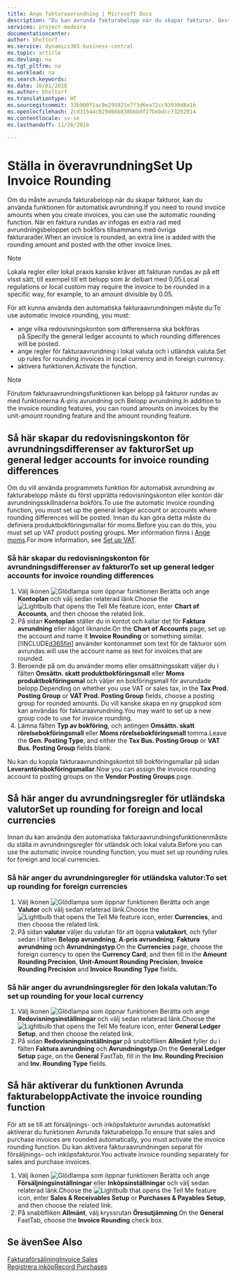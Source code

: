 ```yaml
---
title: Ange fakturaavrundning | Microsoft Docs
description: "Du kan avrunda fakturabelopp när du skapar fakturor. Dessutom kan lokala regler eller lokal praxis kräva att fakturan rundas av på ett visst sätt, till exempel till ett belopp som är delbart med 0,05."
services: project-madeira
documentationcenter: 
author: bholtorf
ms.service: dynamics365-business-central
ms.topic: article
ms.devlang: na
ms.tgt_pltfrm: na
ms.workload: na
ms.search.keywords: 
ms.date: 10/01/2018
ms.author: bholtorf
ms.translationtype: HT
ms.sourcegitcommit: 33b900f1ac9e295921e7f3d6ea72cc93939d8a1b
ms.openlocfilehash: 2cd31544c029d66b838bbbdf27bebdcc73252014
ms.contentlocale: sv-se
ms.lasthandoff: 11/26/2018

---
```

# <a name="set-up-invoice-rounding"></a><span data-ttu-id="dd06d-104">Ställa in överavrundning</span><span class="sxs-lookup"><span data-stu-id="dd06d-104">Set Up Invoice Rounding</span></span>
<span data-ttu-id="dd06d-105">Om du måste avrunda fakturabelopp när du skapar fakturor, kan du använda funktionen för automatisk avrundning.</span><span class="sxs-lookup"><span data-stu-id="dd06d-105">If you need to round invoice amounts when you create invoices, you can use the automatic rounding function.</span></span> <span data-ttu-id="dd06d-106">När en faktura rundas av infogas en extra rad med avrundningsbeloppet och bokförs tillsammans med övriga fakturarader.</span><span class="sxs-lookup"><span data-stu-id="dd06d-106">When an invoice is rounded, an extra line is added with the rounding amount and posted with the other invoice lines.</span></span>

> [!NOTE]  
>  <span data-ttu-id="dd06d-107">Lokala regler eller lokal praxis kanske kräver att fakturan rundas av på ett visst sätt, till exempel till ett belopp som är delbart med 0,05.</span><span class="sxs-lookup"><span data-stu-id="dd06d-107">Local regulations or local custom may require the invoice to be rounded in a specific way, for example, to an amount divisible by 0.05.</span></span>  

<span data-ttu-id="dd06d-108">För att kunna använda den automatiska fakturaavrundningen måste du:</span><span class="sxs-lookup"><span data-stu-id="dd06d-108">To use automatic invoice rounding, you must:</span></span>  

* <span data-ttu-id="dd06d-109">ange vilka redovisningskonton som differenserna ska bokföras på.</span><span class="sxs-lookup"><span data-stu-id="dd06d-109">Specify the general ledger accounts to which rounding differences will be posted.</span></span>  
* <span data-ttu-id="dd06d-110">ange regler för fakturaavrundning i lokal valuta och i utländsk valuta.</span><span class="sxs-lookup"><span data-stu-id="dd06d-110">Set up rules for rounding invoices in local currency and in foreign currency.</span></span>  
* <span data-ttu-id="dd06d-111">aktivera funktionen.</span><span class="sxs-lookup"><span data-stu-id="dd06d-111">Activate the function.</span></span>  

> [!NOTE]  
>  <span data-ttu-id="dd06d-112">Förutom fakturaavrundningsfunktionen kan belopp på fakturor rundas av med funktionerna A-pris avrundning och Belopp avrundning.</span><span class="sxs-lookup"><span data-stu-id="dd06d-112">In addition to the invoice rounding features, you can round amounts on invoices by the unit-amount rounding feature and the amount rounding feature.</span></span>  

## <a name="set-up-general-ledger-accounts-for-invoice-rounding-differences"></a><span data-ttu-id="dd06d-113">Så här skapar du redovisningskonton för avrundningsdifferenser av fakturor</span><span class="sxs-lookup"><span data-stu-id="dd06d-113">Set up general ledger accounts for invoice rounding differences</span></span>
<span data-ttu-id="dd06d-114">Om du vill använda programmets funktion för automatisk avrundning av fakturabelopp måste du först upprätta redovisningskonton eller konton där avrundningsskillnaderna bokförs.</span><span class="sxs-lookup"><span data-stu-id="dd06d-114">To use the automatic invoice rounding function, you must set up the general ledger account or accounts where rounding differences will be posted.</span></span> <span data-ttu-id="dd06d-115">Innan du kan göra detta måste du definiera produktbokföringsmallar för moms.</span><span class="sxs-lookup"><span data-stu-id="dd06d-115">Before you can do this, you must set up VAT product posting groups.</span></span> <span data-ttu-id="dd06d-116">Mer information finns i [Ange moms](finance-setup-vat.md).</span><span class="sxs-lookup"><span data-stu-id="dd06d-116">For more information, see [Set up VAT](finance-setup-vat.md).</span></span>  

### <a name="to-set-up-general-ledger-accounts-for-invoice-rounding-differences"></a><span data-ttu-id="dd06d-117">Så här skapar du redovisningskonton för avrundningsdifferenser av fakturor</span><span class="sxs-lookup"><span data-stu-id="dd06d-117">To set up general ledger accounts for invoice rounding differences</span></span>  
1. <span data-ttu-id="dd06d-118">Välj ikonen ![Glödlampa som öppnar funktionen Berätta](media/ui-search/search_small.png "Berätta vad du vill göra") och ange **Kontoplan** och välj sedan relaterad länk.</span><span class="sxs-lookup"><span data-stu-id="dd06d-118">Choose the ![Lightbulb that opens the Tell Me feature](media/ui-search/search_small.png "Tell me what you want to do") icon, enter **Chart of Accounts**, and then choose the related link.</span></span>  
2. <span data-ttu-id="dd06d-119">På sidan **Kontoplan** ställer du in kontot och kallar det för **Faktura avrundning** eller något liknande.</span><span class="sxs-lookup"><span data-stu-id="dd06d-119">On the **Chart of Accounts** page, set up the account and name it **Invoice Rounding** or something similar.</span></span> [!INCLUDE[d365fin](includes/d365fin_md.md)] <span data-ttu-id="dd06d-120">använder kontonamnet som text för de fakturor som avrundas.</span><span class="sxs-lookup"><span data-stu-id="dd06d-120">will use the account name as text for invoices that are rounded.</span></span>  
3. <span data-ttu-id="dd06d-121">Beroende på om du använder moms eller omsättningsskatt väljer du i fälten **Omsättn. skatt produktbokföringsmall** eller **Moms produktbokföringsmal** och väljer en bokföringsmall för avrundade belopp.</span><span class="sxs-lookup"><span data-stu-id="dd06d-121">Depending on whether you use VAT or sales tax, in the **Tax Prod. Posting Group** or **VAT Prod. Posting Group** fields, choose a posting group for rounded amounts.</span></span> <span data-ttu-id="dd06d-122">Du vill kanske skapa en ny gruppkod som kan användas för fakturaavrundning.</span><span class="sxs-lookup"><span data-stu-id="dd06d-122">You may want to set up a new group code to use for invoice rounding.</span></span>
4. <span data-ttu-id="dd06d-123">Lämna fälten **Typ av bokföring**, och antingen **Omsättn. skatt rörelsebokföringsmall** eller **Moms rörelsebokföringsmall** tomma.</span><span class="sxs-lookup"><span data-stu-id="dd06d-123">Leave the **Gen. Posting Type**, and either the **Tax Bus. Posting Group** or **VAT Bus. Posting Group** fields blank.</span></span> <!-- Why do we say to leave these blank, when there are a lot of other fields we also leave blank but don't mention? -->  

<span data-ttu-id="dd06d-124">Nu kan du koppla fakturaavrundningskontot till bokföringsmallar på sidan **Leverantörsbokföringsmallar**.</span><span class="sxs-lookup"><span data-stu-id="dd06d-124">Now you can assign the invoice rounding account to posting groups on the **Vendor Posting Groups** page.</span></span>  <!-- Why only the vendor posting groups? -->

## <a name="set-up-rounding-for-foreign-and-local-currencies"></a><span data-ttu-id="dd06d-125">Så här anger du avrundningsregler för utländska valutor</span><span class="sxs-lookup"><span data-stu-id="dd06d-125">Set up rounding for foreign and local currencies</span></span>
<span data-ttu-id="dd06d-126">Innan du kan använda den automatiska fakturaavrundningsfunktionenmåste du ställa in avrundningsregler för utländsk och lokal valuta.</span><span class="sxs-lookup"><span data-stu-id="dd06d-126">Before you can use the automatic invoice rounding function, you must set up rounding rules for foreign and local currencies.</span></span>

### <a name="to-set-up-rounding-for-foreign-currencies"></a><span data-ttu-id="dd06d-127">Så här anger du avrundningsregler för utländska valutor:</span><span class="sxs-lookup"><span data-stu-id="dd06d-127">To set up rounding for foreign currencies</span></span>  
1. <span data-ttu-id="dd06d-128">Välj ikonen ![Glödlampa som öppnar funktionen Berätta](media/ui-search/search_small.png "Berätta vad du vill göra") och ange **Valutor** och välj sedan relaterad länk.</span><span class="sxs-lookup"><span data-stu-id="dd06d-128">Choose the ![Lightbulb that opens the Tell Me feature](media/ui-search/search_small.png "Tell me what you want to do") icon, enter **Currencies**, and then choose the related link.</span></span>  
2. <span data-ttu-id="dd06d-129">På sidan **valutor** väljer du valutan för att öppna **valutakort**, och fyller sedan i fälten **Belopp avrundning**, **A-pris avrundning**, **Faktura avrundning** och **Avrundningstyp**.</span><span class="sxs-lookup"><span data-stu-id="dd06d-129">On the **Currencies** page, choose the foreign currency to open the **Currency Card**, and then fill in the **Amount Rounding Precision**, **Unit-Amount Rounding Precision**, **Invoice Rounding Precision** and **Invoice Rounding Type** fields.</span></span>

### <a name="to-set-up-rounding-for-your-local-currency"></a><span data-ttu-id="dd06d-130">Så här anger du avrundningsregler för den lokala valutan:</span><span class="sxs-lookup"><span data-stu-id="dd06d-130">To set up rounding for your local currency</span></span>
1. <span data-ttu-id="dd06d-131">Välj ikonen ![Glödlampa som öppnar funktionen Berätta](media/ui-search/search_small.png "Berätta vad du vill göra") och ange **Redovisningsinställningar** och välj sedan relaterad länk.</span><span class="sxs-lookup"><span data-stu-id="dd06d-131">Choose the ![Lightbulb that opens the Tell Me feature](media/ui-search/search_small.png "Tell me what you want to do") icon, enter **General Ledger Setup**, and then choose the related link.</span></span>  
2. <span data-ttu-id="dd06d-132">På sidan **Redovisningsinställningar** på snabbfliken **Allmänt** fyller du i fälten **Faktura avrundning** och **Avrundningstyp**.</span><span class="sxs-lookup"><span data-stu-id="dd06d-132">On the **General Ledger Setup** page, on the **General** FastTab, fill in the **Inv. Rounding Precision** and **Inv. Rounding Type** fields.</span></span>  

## <a name="activate-the-invoice-rounding-function"></a><span data-ttu-id="dd06d-133">Så här aktiverar du funktionen Avrunda fakturabelopp</span><span class="sxs-lookup"><span data-stu-id="dd06d-133">Activate the invoice rounding function</span></span>  
<span data-ttu-id="dd06d-134">För att se till att försäljnings- och inköpsfakturor avrundas automatiskt aktiverar du funktionen Avrunda fakturabelopp.</span><span class="sxs-lookup"><span data-stu-id="dd06d-134">To ensure that sales and purchase invoices are rounded automatically, you must activate the invoice rounding function.</span></span> <span data-ttu-id="dd06d-135">Du kan aktivera fakturaavrundningen separat för försäljnings- och inköpsfakturor.</span><span class="sxs-lookup"><span data-stu-id="dd06d-135">You activate invoice rounding separately for sales and purchase invoices.</span></span>

1. <span data-ttu-id="dd06d-136">Välj ikonen ![Glödlampa som öppnar funktionen Berätta](media/ui-search/search_small.png "Berätta vad du vill göra") och ange **Försäljningsinställningar** eller **Inköpsinställningar** och välj sedan relaterad länk.</span><span class="sxs-lookup"><span data-stu-id="dd06d-136">Choose the ![Lightbulb that opens the Tell Me feature](media/ui-search/search_small.png "Tell me what you want to do") icon, enter **Sales & Receivables Setup** or **Purchases & Payables Setup**, and then choose the related link.</span></span>  
2. <span data-ttu-id="dd06d-137">På snabbfliken **Allmänt**, välj kryssrutan **Öresutjämning**.</span><span class="sxs-lookup"><span data-stu-id="dd06d-137">On the **General** FastTab, choose the **Invoice Rounding** check box.</span></span>  

## <a name="see-also"></a><span data-ttu-id="dd06d-138">Se även</span><span class="sxs-lookup"><span data-stu-id="dd06d-138">See Also</span></span>  
[<span data-ttu-id="dd06d-139">Fakturaförsäljning</span><span class="sxs-lookup"><span data-stu-id="dd06d-139">Invoice Sales</span></span>](sales-how-invoice-sales.md)  
[<span data-ttu-id="dd06d-140">Registrera inköp</span><span class="sxs-lookup"><span data-stu-id="dd06d-140">Record Purchases</span></span>](purchasing-how-record-purchases.md)

